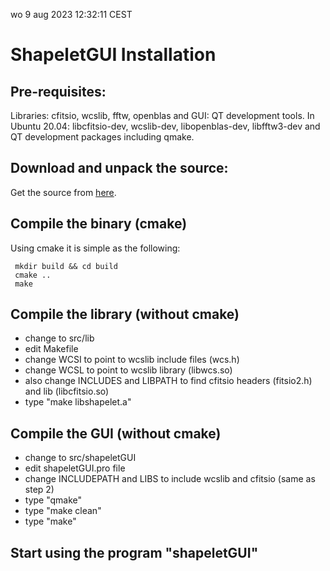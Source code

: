 wo  9 aug 2023 12:32:11 CEST
# ShapeletGUI Installation

## Pre-requisites:
Libraries: cfitsio, wcslib, fftw, openblas and GUI: QT development tools.
In Ubuntu 20.04: libcfitsio-dev, wcslib-dev, libopenblas-dev, libfftw3-dev and QT development packages including qmake.

## Download and unpack the source:
Get the source from [here](https://github.com/SarodYatawatta/shapeletGUI).

## Compile the binary (cmake)
Using cmake it is simple as the following:

```
 mkdir build && cd build
 cmake ..
 make
```

## Compile the library (without cmake)
  * change to src/lib 
  * edit Makefile
  *  change WCSI to point to wcslib include files (wcs.h)
  *  change WCSL to point to wcslib library (libwcs.so)
  * also change INCLUDES and LIBPATH to find cfitsio headers (fitsio2.h) and lib (libcfitsio.so)
  * type "make libshapelet.a"

## Compile the GUI (without cmake)
 * change to src/shapeletGUI
 * edit shapeletGUI.pro file
 * change INCLUDEPATH and LIBS to include wcslib and cfitsio (same as step 2)
 * type "qmake"
 * type "make clean"
 * type "make"



## Start using the program "shapeletGUI"
